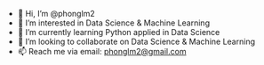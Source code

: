 - 👋 Hi, I’m @phonglm2
- 👀 I’m interested in Data Science & Machine Learning
- 🌱 I’m currently learning Python applied in Data Science
- 💞️ I’m looking to collaborate on Data Science & Machine Learning
- 📫 Reach me via email: phonglm2@gmail.com

<!---
phonglm2/phonglm2 is a ✨ special ✨ repository because its `README.md` (this file) appears on your GitHub profile.
You can click the Preview link to take a look at your changes.
--->
